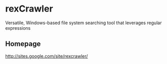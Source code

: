 rexCrawler
===

Versatile, Windows-based file system searching tool that leverages regular expressions

Homepage
---

http://sites.google.com/site/rexcrawler/
